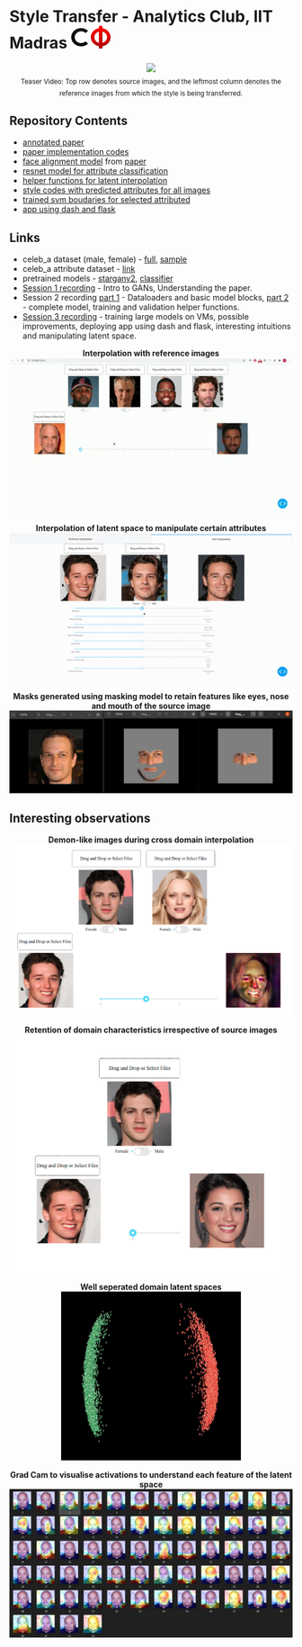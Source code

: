 # Style Transfer - Analytics Club, IIT Madras <img src="assets/cfi.png" width="70" height="40"/>

<p align="center">
    <img src="assets/teaser.gif" />
    <br/>
    <sub>Teaser Video: Top row denotes source images, and the leftmost column denotes the reference images from which the style is being transferred.</sub>
</p>

## Repository Contents

- [annotated paper](./assets/starganv2.pdf)
- [paper implementation codes](./baseline/)
- [face alignment model](./app/facealignment.py) from [paper](https://arxiv.org/abs/1904.07399) 
- [resnet model for attribute classification](./classifier/classifier.py)
- [helper functions for latent interpolation](./app/interpolate.py)
- [style codes with predicted attributes for all images](./app/attributes/)
- [trained svm boudaries for selected attributed](./app/svms)
- [app using dash and flask](./app/app.py)

## Links

- celeb_a dataset (male, female) - [full](https://drive.google.com/file/d/1wZUSNbxFdpkY1kPua4xGIdcroEUHGabt/view), [sample](https://drive.google.com/file/d/1KcgEXQRGzOZnCSxU-lzG62vXlK54da-p/view?usp=sharing)
- celeb_a attribute dataset - [link](https://drive.google.com/file/d/1X6QHlyJRLDdxpKcvlshCSxHrL71kkG0W/view?usp=sharing)
- pretrained models - [starganv2](https://drive.google.com/file/d/1gSZjhmZGeV54EuhLlQ-8Poas4g07VoTC/view?usp=sharing), [classifier](https://drive.google.com/file/d/1dX5HsynnSnPSkjdO4XWYICz0VbnGdQoE/view?usp=sharing)
- [Session 1 recording](https://drive.google.com/file/d/1xkc7k_7ZpTrddwO7wHV4yNvozlVaeElL/view?usp=drivesdk) - Intro to GANs, Understanding the paper.
- Session 2 recording [part 1](https://drive.google.com/file/d/1ZEbiNfsydYahQtnQ4IxTxzEZaSNJSLQR/view?usp=drivesdk) - Dataloaders and basic model blocks, [part 2](https://drive.google.com/file/d/16dg3du6yQmyvH-r2yI11LvhpkvV5fl99/view?usp=drivesdk) - complete model, training and validation helper functions.
- [Session 3 recording](https://drive.google.com/file/d/15UVlPspfu3Dv4nF5ntq5CRFFs7AjF92e/view?usp=sharing) - training large models on VMs, possible improvements, deploying app using dash and flask, interesting intuitions and manipulating latent space.

<p align="center">
    <b>Interpolation with reference images</b>
    <br>
    <img src="assets/ref-interp.gif" />
</p>

<p align="center">
    <b>Interpolation of latent space to manipulate certain attributes</b>
    <br>
    <img src="assets/latent-interp.gif" />
</p>

<p align="center">
    <b>Masks generated using masking model to retain features like eyes, nose and mouth of the source image</b>
    <br>
    <img src="assets/mask.jpeg" />
</p>

## Interesting observations

<p align="center">
    <b>Demon-like images during cross domain interpolation</b>
    <br>
    <img src="assets/demon.png" />
</p>

<p align="center">
    <b>Retention of domain characteristics irrespective of source images</b>
    <br>
    <img src="assets/ret-dom.png" />
</p>

<p align="center">
    <b>Well seperated domain latent spaces</b>
    <br>
    <img src="assets/lat.jpeg" idth="300" height="300"/>
</p>

<p align="center">
    <b>Grad Cam to visualise activations to understand each feature of the latent space</b>
    <br>
    <img src="assets/gradcam.jpeg" />
</p>
